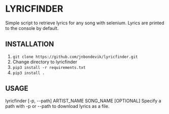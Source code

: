 # LYRICFINDER
Simple script to retrieve lyrics for any song with selenium. Lyrics are printed to the console by default.

## INSTALLATION
1. ```git clone https://github.com/jnbondevik/lyricfinder.git```
1. Change directory to lyricfinder
1. ```pip3 install -r requirements.txt```
1. ```pip3 install .```

## USAGE
lyricfinder [-p, --path] ARTIST_NAME SONG_NAME
[OPTIONAL] Specify a path with -p or --path to download lyrics as a file.
